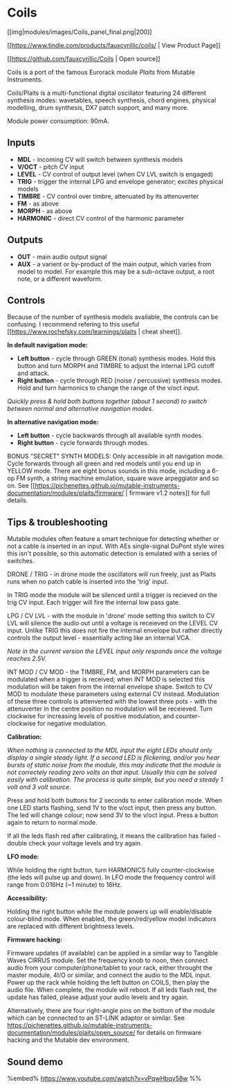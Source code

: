 # Coils

[[img|modules/images/Coils_panel_final.png|200]]

[[https://www.tindie.com/products/fauxcyrillic/coils/ | View Product Page]]

[[https://github.com/fauxcyrillic/Coils | Open source]]

Coils is a port of the famous Eurorack module *Plaits* from Mutable Instruments.

Coils/Plaits is a multi-functional digital oscillator featuring 24 different synthesis modes: wavetables, speech synthesis, chord engines, physical modelling, drum synthesis, DX7 patch support, and many more.

Module power consumption: 90mA.

## Inputs
* **MDL** - incoming CV will switch between synthesis models
* **V/OCT** - pitch CV input
* **LEVEL** - CV control of output level (when CV LVL switch is engaged)
* **TRIG** - trigger the internal LPG and envelope generator; excites physical models
* **TIMBRE** - CV control over timbre, attenuated by its attenuverter
* **FM** - as above
* **MORPH** - as above
* **HARMONIC** - direct CV control of the harmonic parameter

## Outputs
* **OUT** - main audio output signal
* **AUX** - a varient or by-product of the main output, which varies from model to model. For example this may be a sub-octave output, a root note, or a different waveform.

## Controls

Because of the number of synthesis models available, the controls can be confusing. I recommend refering to this useful [[https://www.rochefsky.com/learnings/plaits | cheat sheet]].

**In default navigation mode:**
* **Left button** - cycle through GREEN (tonal) synthesis modes. Hold this button and turn MORPH and TIMBRE to adjust the internal LPG cutoff and attack.
* **Right button** - cycle through RED (noise / percussive) synthesis modes. Hold and turn harmonics to change the range of the v/oct input.

*Quickly press & hold both buttons together (about 1 second) to switch between normal and alternative navigation modes.*

**In alternative navigation mode:**
* **Left button** - cycle backwards through all available synth modes.
* **Right button** - cycle forwards through modes.

BONUS "SECRET" SYNTH MODELS:
Only accessible in alt navigation mode. Cycle forwards through all green and red models until you end up in YELLOW mode. There are eight bonus sounds in this mode, including a 6-op FM synth, a string machine emulation, square wave arpeggiator and so on. See [[https://pichenettes.github.io/mutable-instruments-documentation/modules/plaits/firmware/ | firmware v1.2 notes]] for full details.

## Tips & troubleshooting

Mutable modules often feature a smart technique for detecting whether or not a cable is inserted in an input. With AEs single-signal DuPont style wires this isn't possible, so this automatic detection is emulated with a series of switches.

DRONE / TRIG - in drone mode the oscillators will run freely, just as Plaits runs when no patch cable is inserted into the 'trig' input.

In TRIG mode the module will be silenced until a trigger is recieved on the trig CV input. Each trigger will fire the internal low pass gate.

LPG / CV LVL - with the module in 'drone' mode setting this switch to CV LVL will silence the audio out until a voltage is receieved on the LEVEL CV input. Unlike TRIG this does not fire the internal envelope but rather directly controls the output level - essentially acting like an internal VCA.

*Note in the current version the LEVEL input only responds once the voltage reaches 2.5V.*

INT MOD / CV MOD - the TIMBRE, FM, and MORPH parameters can be modulated when a trigger is received; when INT MOD is selected this modulation will be taken from the internal envelope shape. Switch to CV MOD to modulate these parameters using external CV instead. Modulation of these three controls is attenverted with the lowest three pots - with the attenuverter in the centre position no modulation will be receieved. Turn clockwise for increasing levels of positive modulation, and counter-clockwise for negative modulation.

**Calibration:**

*When nothing is connected to the MDL input the eight LEDs should only display a single steady light. If a second LED is flickering, and/or you hear bursts of static noise from the module, this may indicate that the module is not correctely reading zero volts on that input. Usually this can be solved easily with calibration. The process is quite simple, but you need a steady 1 volt and 3 volt source.*

Press and hold both buttons for 2 seconds to enter calibration mode. When one LED starts flashing, send 1V to the v/oct input, then press any button. The led will change colour; now send 3V to the v/oct input. Press a button again to return to normal mode.

If all the leds flash red after calibrating, it means the calibration has failed - double check your voltage levels and try again.

**LFO mode:**

While holding the right button, turn HARMONICS fully counter-clockwise (the leds will pulse up and down). In LFO mode the frequency control will range from 0.016Hz (~1 minute) to 16Hz.

**Accessibility:**

Holding the right button while the module powers up will enable/disable colour-blind mode. When enabled, the green/red/yellow model indicators are replaced with different brightness levels.

**Firmware hacking:**

Firmware updates (if available) can be applied in a similar way to Tangible Waves CIRRUS module. Set the frequency knob to noon, then connect audio from your computer/phone/tablet to your rack, either throught the master module, 4I/O or similar, and connect the audio to the MDL input. Power up the rack while holding the left button on COILS, then play the audio file. When complete, the module will reboot. If all leds flash red, the update has failed, please adjust your audio levels and try again.

Alternatively, there are four right-angle pins on the bottom of the module which can be connected to an ST-LINK adaptor or similar. See https://pichenettes.github.io/mutable-instruments-documentation/modules/plaits/open_source/ for details on firmware hacking and the Mutable dev environment.

## Sound demo

%embed% https://www.youtube.com/watch?v=vPqwHbqy58w %%
